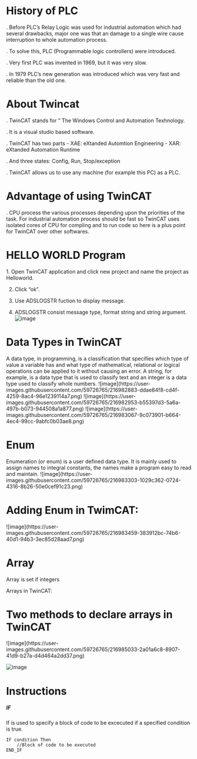 <h1> History of PLC </h1>
. Before PLC’s Relay Logic was used for industrial automation which had several drawbacks, major one was that an damage to a single wire cause interruption to whole automation process.

. To solve this, PLC (Programmable logic controllers) were introduced.

. Very first PLC was invented in 1969, but it was very slow.

. In 1979 PLC’s new generation was introduced which was very fast and reliable than the old one.

<h1>About Twincat</h1>

. TwinCAT stands for “ The Windows Control and Automation Texhnology.

. It is a visual studio based software.

. TwinCAT has two parts
	-  XAE: eXtanded Automtion Engineering
	- XAR: eXtanded Automation Runtime

. And three states: Config, Run, Stop/exception 

. TwinCAT allows us to use any machine (for example this PC) as a PLC.

<h1>Advantage of using TwinCAT</h1>
. CPU process the various processes depending upon the priorities of the task. For industrial automation process should be fast so TwinCAT uses isolated cores of CPU  for compling and to run code so here is a plus point for TwinCAT over other softwares.

<h1> HELLO WORLD Program</h1>
1. Open TwinCAT application and click new project and name the project as Helloworld.

2. Click “ok”.

3. Use ADSLOGSTR fuction to display message.

4. ADSLOGSTR consist message type, format string and string argument.
![image](https://user-images.githubusercontent.com/59726765/216982599-50e54281-d20b-4c22-aa8c-ba8a01d52c91.png)

<h1> Data Types in TwinCAT</h1>
A data type, in programming, is a classification that specifies which type of value a variable has and what type of mathematical, relational or logical operations can be applied to it without causing an error. A string, for example, is a data type that is used to classify text and an integer is a data type used to classify whole numbers.
![image](https://user-images.githubusercontent.com/59726765/216982883-ddae84f8-cd4f-4259-8ac4-96e1239114a7.png)
![image](https://user-images.githubusercontent.com/59726765/216982953-b55397d3-5a6a-497b-b073-944508a1a877.png)
![image](https://user-images.githubusercontent.com/59726765/216983067-9c073901-b664-4ec4-99cc-9abfc0b03ae8.png)

<h1>Enum</h1>
Enumeration (or enum) is a user defined data type. It is mainly used to assign names to integral constants, the names make a program easy to read and maintain.
![image](https://user-images.githubusercontent.com/59726765/216983303-1029c362-0724-4316-8b26-50e0cef91c23.png)

<h1>Adding Enum in TwimCAT: </h1>
![image](https://user-images.githubusercontent.com/59726765/216983459-383912bc-74b6-40d1-94b3-3ec85d28aad7.png)


<h1>Array</h1>
Array is set if integers

Arrays in TwinCAT:

<h1>Two methods to declare arrays in TwinCAT</h1>
![image](https://user-images.githubusercontent.com/59726765/216985033-2a01a6c8-8907-41d9-b27a-d4d464a2dd37.png)

![image](https://user-images.githubusercontent.com/59726765/216984668-f0170cfe-a0e1-46b0-9e5e-a3a6e9a5c172.png)

<h1>Instructions</h1>
<h5>IF</h5>
If is used to specify a block of code to be excecuted if a specified condition is true.

```
IF condition Then
	//Block of code to be executed
END_IF
```
   
   


